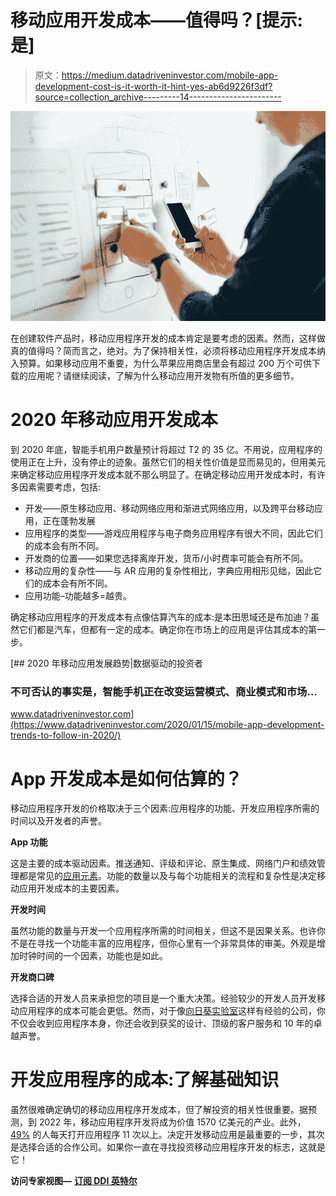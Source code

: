 # 移动应用开发成本——值得吗？[提示:是]

> 原文：<https://medium.datadriveninvestor.com/mobile-app-development-cost-is-it-worth-it-hint-yes-ab6d9226f3df?source=collection_archive---------14----------------------->

![](img/ed8edcb6ebf95fb96528faa1e49de22f.png)

在创建软件产品时，移动应用程序开发的成本肯定是要考虑的因素。然而，这样做真的值得吗？简而言之，绝对。为了保持相关性，必须将移动应用程序开发成本纳入预算。如果移动应用不重要，为什么苹果应用商店里会有超过 200 万个可供下载的应用呢？请继续阅读，了解为什么移动应用开发物有所值的更多细节。

# 2020 年移动应用开发成本

到 2020 年底，智能手机用户数量预计将超过 T2 的 35 亿。不用说，应用程序的使用正在上升，没有停止的迹象。虽然它们的相关性价值是显而易见的，但用美元来确定移动应用程序开发成本就不那么明显了。在确定移动应用开发成本时，有许多因素需要考虑，包括:

*   开发——原生移动应用、移动网络应用和渐进式网络应用，以及跨平台移动应用，正在蓬勃发展
*   应用程序的类型——游戏应用程序与电子商务应用程序有很大不同，因此它们的成本会有所不同。
*   开发商的位置——如果您选择离岸开发，货币/小时费率可能会有所不同。
*   移动应用的复杂性——与 AR 应用的复杂性相比，字典应用相形见绌，因此它们的成本会有所不同。
*   应用功能–功能越多=越贵。

确定移动应用程序的开发成本有点像估算汽车的成本:是本田思域还是布加迪？虽然它们都是汽车，但都有一定的成本。确定你在市场上的应用是评估其成本的第一步。

[](https://www.datadriveninvestor.com/2020/01/15/mobile-app-development-trends-to-follow-in-2020/) [## 2020 年移动应用发展趋势|数据驱动的投资者

### 不可否认的事实是，智能手机正在改变运营模式、商业模式和市场…

www.datadriveninvestor.com](https://www.datadriveninvestor.com/2020/01/15/mobile-app-development-trends-to-follow-in-2020/) 

# App 开发成本是如何估算的？

移动应用程序开发的价格取决于三个因素:应用程序的功能、开发应用程序所需的时间以及开发者的声誉。

**App 功能**

这是主要的成本驱动因素。推送通知、评级和评论、原生集成、网络门户和绩效管理都是常见的[应用元素](https://www.mindinventory.com/blog/mobile-app-development-cost/#:~:text=The%20cost%20of%20mobile%20app,between%20%245%2C000%20to%20%241%2C00%2C000.)。功能的数量以及与每个功能相关的流程和复杂性是决定移动应用开发成本的主要因素。

**开发时间**

虽然功能的数量与开发一个应用程序所需的时间相关，但这不是因果关系。也许你不是在寻找一个功能丰富的应用程序，但你心里有一个非常具体的审美。外观是增加时钟时间的一个因素，功能也是如此。

**开发商口碑**

选择合适的开发人员来承担您的项目是一个重大决策。经验较少的开发人员开发移动应用程序的成本可能会更低。然而，对于像[向日葵实验室](https://www.thesunflowerlab.com/mobile-app-development/)这样有经验的公司，你不仅会收到应用程序本身，你还会收到获奖的设计、顶级的客户服务和 10 年的卓越声誉。

# 开发应用程序的成本:了解基础知识

虽然很难确定确切的移动应用程序开发成本，但了解投资的相关性很重要。据预测，到 2022 年，移动应用程序开发将成为价值 1570 亿美元的产业。此外， [49%](https://www.hiremotely.com/blog/mobile-app-development-cost) 的人每天打开应用程序 11 次以上。决定开发移动应用是最重要的一步，其次是选择合适的合作公司。如果你一直在寻找投资移动应用程序开发的标志，这就是它！

**访问专家视图—** [**订阅 DDI 英特尔**](https://datadriveninvestor.com/ddi-intel)